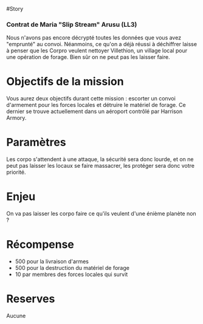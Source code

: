 #Story
### Contrat de Maria "Slip Stream" Arusu (LL3)
Nous n'avons pas encore décrypté toutes les données que vous avez "emprunté" au convoi. Néanmoins, ce qu'on a déjà réussi à déchiffrer laisse à penser que les Corpro veulent nettoyer Villethion, un village local pour une opération de forage. Bien sûr on ne peut pas les laisser faire.

# Objectifs de la mission
Vous aurez deux objectifs durant cette mission : escorter un convoi d'armement pour les forces locales et détruire le matériel de forage. Ce dernier se trouve actuellement dans un aéroport contrôlé par Harrison Armory.

# Paramètres
Les corpo s'attendent à une attaque, la sécurité sera donc lourde, et on ne peut pas laisser les locaux se faire massacrer, les protéger sera donc votre priorité.

# Enjeu
On va pas laisser les corpo faire ce qu'ils veulent d'une énième planète non ?

# Récompense
- 500 pour la livraison d'armes
- 500 pour la destruction du matériel de forage
- 10 par membres des forces locales qui survit
# Reserves
Aucune